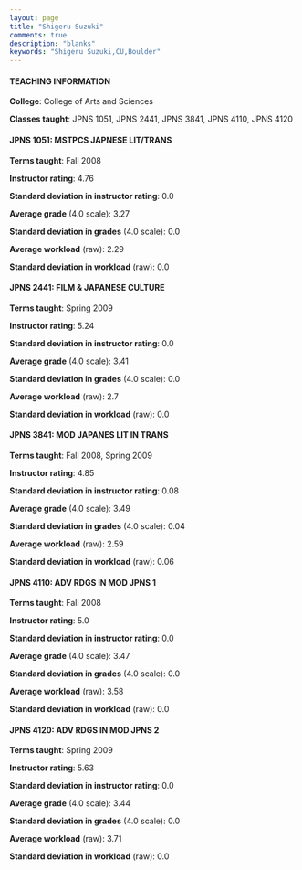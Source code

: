 ```yaml
---
layout: page
title: "Shigeru Suzuki" 
comments: true
description: "blanks"
keywords: "Shigeru Suzuki,CU,Boulder"
---
```

<head>
<script src="https://ajax.googleapis.com/ajax/libs/jquery/2.1.3/jquery.min.js"></script>
<script src="https://dl.dropboxusercontent.com/s/pc42nxpaw1ea4o9/highcharts.js?dl=0"></script>
<!-- <script src="../assets/js/highcharts.js"></script> -->
<style type="text/css">@font-face {
	font-family: "Bebas Neue";
	src: url(https://www.filehosting.org/file/details/544349/BebasNeue Regular.otf) format("opentype");
	}
	h1.Bebas { 
		font-family: "Bebas Neue", Verdana, Tahoma;
	}
</style>
</head>
	   
#### TEACHING INFORMATION

**College**: College of Arts and Sciences

**Classes taught**: JPNS 1051, JPNS 2441, JPNS 3841, JPNS 4110, JPNS 4120

#### JPNS 1051: MSTPCS JAPNESE LIT/TRANS

**Terms taught**: Fall 2008

**Instructor rating**: 4.76

**Standard deviation in instructor rating**: 0.0

**Average grade** (4.0 scale): 3.27

**Standard deviation in grades** (4.0 scale): 0.0

**Average workload** (raw): 2.29

**Standard deviation in workload** (raw): 0.0

#### JPNS 2441: FILM & JAPANESE CULTURE

**Terms taught**: Spring 2009

**Instructor rating**: 5.24

**Standard deviation in instructor rating**: 0.0

**Average grade** (4.0 scale): 3.41

**Standard deviation in grades** (4.0 scale): 0.0

**Average workload** (raw): 2.7

**Standard deviation in workload** (raw): 0.0

#### JPNS 3841: MOD JAPANES LIT IN TRANS

**Terms taught**: Fall 2008, Spring 2009

**Instructor rating**: 4.85

**Standard deviation in instructor rating**: 0.08

**Average grade** (4.0 scale): 3.49

**Standard deviation in grades** (4.0 scale): 0.04

**Average workload** (raw): 2.59

**Standard deviation in workload** (raw): 0.06

#### JPNS 4110: ADV RDGS IN MOD JPNS 1

**Terms taught**: Fall 2008

**Instructor rating**: 5.0

**Standard deviation in instructor rating**: 0.0

**Average grade** (4.0 scale): 3.47

**Standard deviation in grades** (4.0 scale): 0.0

**Average workload** (raw): 3.58

**Standard deviation in workload** (raw): 0.0

#### JPNS 4120: ADV RDGS IN MOD JPNS 2

**Terms taught**: Spring 2009

**Instructor rating**: 5.63

**Standard deviation in instructor rating**: 0.0

**Average grade** (4.0 scale): 3.44

**Standard deviation in grades** (4.0 scale): 0.0

**Average workload** (raw): 3.71

**Standard deviation in workload** (raw): 0.0

